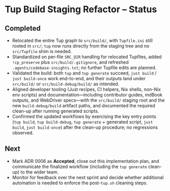 # Tup Build Staging Refactor – Status

## Completed
- Relocated the entire Tup graph to `src/build/`, with `Tupfile.ini` still rooted in `src/`; `tup` now runs directly from the staging tree and no `src/Tupfile` shim is needed.
- Standardized on per-file `SRC_DIR` handling for relocated Tupfiles, added `!cp_preserve` plus `src/build/.gitignore`, and refreshed `.agents/codebase-insights.txt`; no further Tupfile edits are planned.
- Validated the build: both `tup` and `tup generate` succeed, `just build` / `just build-once` work end-to-end, and their outputs land under `src/build/` or `src/build-debug/build/` as intended.
- Aligned developer tooling (Just recipes, CI helpers, Nix shells, non-Nix env scripts) and documentation—including contributor guides, mdBook outputs, and WebDriver specs—with the `src/build/` staging root and the new `build-debug/build` artifact paths, and documented the required clean-up after running generated scripts.
- Confirmed the updated workflows by exercising the key entry points (`tup build`, `tup build-debug`, `tup generate` + generated script, `just build`, `just build-once`) after the clean-up procedure; no regressions observed.

## Next
- Mark ADR 0006 as **Accepted**, close out this implementation plan, and communicate the finalized workflow (including the `tup generate` clean-up) to the wider team.
- Monitor for feedback over the next sprint and decide whether additional automation is needed to enforce the post-`tup.sh` cleaning steps.
